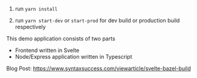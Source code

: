 1) run `yarn install`

2) run `yarn start-dev` or `start-prod` for dev build or production build respectively

This demo application consists of two parts
 - Frontend written in Svelte
 - Node/Express application written in Typescript

Blog Post: https://www.syntaxsuccess.com/viewarticle/svelte-bazel-build

